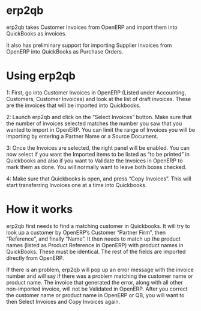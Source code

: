 erp2qb
======
erp2qb takes Customer Invoices from OpenERP and import them into QuickBooks as invoices. 

It also has preliminary support for importing Supplier Invoices from OpenERP into QuickBooks as Purchase Orders.

Using erp2qb
======

1: First, go into Customer Invoices in OpenERP (Listed under Accounting, Customers, Customer Invoices) and look at the list of draft invoices.  These are the invoices that will be imported into Quickbooks.

2: Launch erp2qb and click on the “Select Invoices” button.   Make sure that the number of invoices selected matches the number you saw that you wanted to import in OpenERP.
You can limit the range of Invoices you will be importing by entering a Partner Name or a Source Document.

3:  Once the Invoices are selected, the right panel will be enabled.  You can now select if you want the Imported items to be listed as “to be printed” in Quickbooks and also if you want to Validate the Invoices in OpenERP to mark them as done.  You will normally want to leave both boxes checked. 

4:  Make sure that Quickbooks is open, and press “Copy Invoices”.  This will start transferring Invoices one at a time into Quickbooks.

How it works
======

erp2qb first needs to find a matching customer in Quickbooks.  It will try to look up a customer by OpenERP’s Customer “Partner Firm”, then “Reference”, and finally “Name”. 
It then needs to match up the product names (listed as Product Reference in OpenERP) with product names in QuickBooks.  These must be identical.
The rest of the fields are imported directly from OpenERP.

If there is an problem, erp2qb will pop up an error message with the invoice number and will say if there was a problem matching the customer name or product name.  The invoice that generated the error, along with all other non-imported invoice, will not be Validated in OpenERP.   After you correct the customer name or product name in OpenERP or QB, you will want to then Select Invoices and Copy Invoices again.
